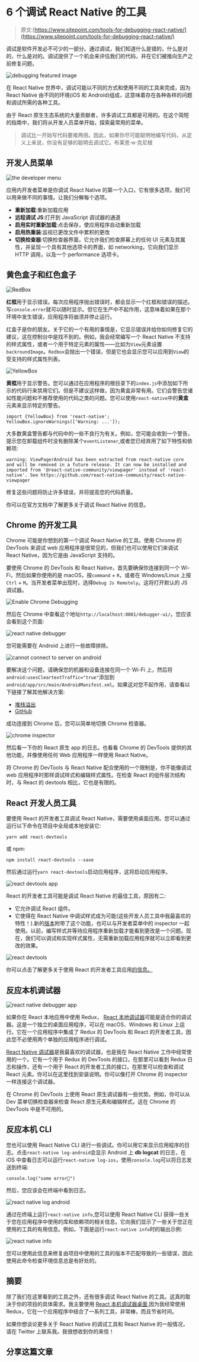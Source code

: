 # 6 个调试 React Native 的工具

> 原文:[https://www.sitepoint.com/tools-for-debugging-react-native/](https://www.sitepoint.com/tools-for-debugging-react-native/)

调试是软件开发必不可少的一部分。通过调试，我们知道什么是错的，什么是对的，什么是对的。调试提供了一个机会来评估我们的代码，并在它们被推向生产之前修复问题。

![debugging featured image](../Images/b452d7fa3419680ffeedd1b181ca5893.png)

在 React Native 世界中，调试可能以不同的方式和使用不同的工具来完成，因为 React Native 由不同的环境(iOS 和 Android)组成，这意味着存在各种各样的问题和调试所需的各种工具。

由于 React 原生生态系统的大量贡献者，许多调试工具都是可用的。在这个简短的指南中，我们将从开发人员菜单开始，探索最常用的菜单。

> 调试比一开始写代码要难两倍。因此，如果你尽可能聪明地编写代码，从定义上来说，你没有足够的聪明去调试它。布莱恩·w·克尼根

## 开发人员菜单

![the developer menu](../Images/24820f61a2e897a31123f91326a58338.png)

应用内开发者菜单是你调试 React Native 的第一个入口，它有很多选项，我们可以用来做不同的事情。让我们分解每个选项。

*   **重新加载**:重新加载应用
*   **远程调试 JS**:打开到 JavaScript 调试器的通道
*   **启用实时重新加载**:点击保存，使应用程序自动重新加载
*   **启用热重装**:监视已更改文件中累积的更改
*   **切换检查器**:切换检查器界面，它允许我们检查屏幕上的任何 UI 元素及其属性，并呈现一个具有其他选项卡的界面，如 networking，它向我们显示 HTTP 调用，以及一个 performance 选项卡。

## 黄色盒子和红色盒子

![RedBox](../Images/1070ed2a61532180ad79fcbf34fe13ed.png)

**红框**用于显示错误。每次应用程序抛出错误时，都会显示一个红框和错误的描述。写`console.error`就可以随时显示。但它在生产中不起作用，这意味着如果在那个环境中发生错误，应用程序将崩溃并停止运行。

红盒子是你的朋友。关于它的一个有用的事情是，它显示错误并给你如何修复它的建议，这在控制台中是找不到的。例如，我会经常编写一个 React Native 不支持的样式属性，或者一个用于特定元素的属性——比如为`View`元素设置`backroundImage`。`Redbox`会抛出一个错误，但是它也会显示您可以应用到`View`的受支持的样式属性列表。

![YellowBox](../Images/7d216a45090802abd99b8edd1d43d1bf.png)

**黄框**用于显示警告。您可以通过在应用程序的根目录下的`index.js`中添加如下所示的代码行来禁用它们。但是不建议这样做，因为黄盒非常有用。它们会警告您诸如性能问题和不推荐使用的代码之类的问题。您可以使用`react-native`中的**黄盒**元素来显示特定的警告。

```
import {YellowBox} from 'react-native';
YellowBox.ignoreWarnings(['Warning: ...']); 
```

大多数黄盒警告都与代码中的一些不良行为有关。例如，您可能会收到一个警告，提示您在卸载组件时没有删除某个`eventListener`,或者您已经弃用了如下特性和依赖项:

```
warning: ViewPagerAndroid has been extracted from react-native core and will be removed in a future release. It can now be installed and imported from '@react-native-community/viewpager' instead of 'react-native'. See https://github.com/react-native-community/react-native-viewpager 
```

修复这些问题将防止许多错误，并将提高您的代码质量。

你可以在官方文档中了解更多关于调试 React Native 的信息。

## Chrome 的开发工具

Chrome 可能是你想到的第一个调试 React Native 的工具。使用 Chrome 的 DevTools 来调试 web 应用程序是很常见的，但我们也可以使用它们来调试 React Native，因为它是由 JavaScript 支持的。

要使用 Chrome 的 DevTools 和 React Native，首先要确保你连接到同一个 Wi-Fi，然后如果你使用的是 macOS，按`command` + `R`，或者在 Windows/Linux 上按`Ctrl` + `M`。当开发者菜单出现时，选择`Debug Js Remotely`。这将打开默认的 JS 调试器。

![Enable Chrome Debugging](../Images/2fab7d17b2092387d3a793393017c2b0.png)

然后在 Chrome 中查看这个地址`http://localhost:8081/debugger-ui/`。您应该会看到这个页面:

![react native debugger](../Images/259cb273ee533853ca97a2e893427fb4.png)

您可能需要在 Android 上进行一些故障排除。

![cannot connect to server on android](../Images/610c9ca0843bdfd01f1efcb85acd6cbe.png)

要解决这个问题，请确保您的机器和设备连接在同一个 Wi-Fi 上，然后将`android:usesCleartextTraffic="true"`添加到`android/app/src/main/AndroidManifest.xml`。如果这对您不起作用，请查看以下链接了解其他解决方案:

*   [堆栈溢出](https://stackoverflow.com/questions/42064283/react-nativecould-not-connect-to-development-server-on-android)
*   [GitHub](https://github.com/facebook/react-native/issues/15388)

成功连接到 Chrome 后，您可以简单地切换 Chrome 检查器。

![chrome inspector](../Images/bd47c326dd9fd3e32c5eb30e1d84d976.png)

然后看一下你的 React 原生 app 的日志。也看看 Chrome 的 DevTools 提供的其他功能，并像使用任何 Web 应用程序一样使用 React Native。

将 Chrome 的 DevTools 与 React Native 配合使用的一个限制是，你不能像调试 web 应用程序时那样调试样式和编辑样式属性。在检查 React 的组件层次结构时，与 React 的 devtools 相比，它也是有限的。

## React 开发人员工具

要使用 React 的开发者工具调试 React Native，需要使用桌面应用。您可以通过运行以下命令在项目中全局或本地安装它:

```
yarn add react-devtools 
```

或 npm:

```
npm install react-devtools --save 
```

然后通过运行`yarn react-devtools`启动应用程序，这将启动应用程序。

![react devtools app](../Images/891f3d99a1ea5e0a10933d1f7f0e5688.png)

React 的开发者工具可能是调试 React Native 的最佳工具，原因有二:

*   它允许调试 React 组件。
*   它使得在 React Native 中调试样式成为可能(这些开发人员工具中我最喜欢的特性！).新的[版本](https://github.com/facebook/react-devtools/blob/master/packages/react-devtools/README.md)附带了这个功能，也可以与开发者菜单中的 inspector 一起使用。以前，编写样式并等待应用程序重新加载才能看到更改是一个问题。现在，我们可以调试和实现样式属性，无需重新加载应用程序就可以立即看到更改的效果。

![react devtools](../Images/b38b535f9c42a7aedab0d1bcf3841f53.png)

你可以点击了解更多关于使用 React 的开发者工具应用[的信息。](https://github.com/facebook/react-devtools/blob/master/packages/react-devtools/README.md)

## 反应本机调试器

![react native debugger app](../Images/1ea81cc71691726881d5e4e76ca218ec.png)

如果你在 React 本地应用中使用 Redux， [React 本地调试器](https://github.com/jhen0409/react-native-debugger)可能是适合你的调试器。这是一个独立的桌面应用程序，可以在 macOS、Windows 和 Linux 上运行。它在一个应用程序中集成了 Redux 的 DevTools 和 React 的开发者工具，因此您不必使用两个单独的应用程序进行调试。

[React Native 调试器](https://github.com/jhen0409/react-native-debugger)是我最喜欢的调试器，也是我在 React Native 工作中经常使用的一个。它有一个用于 Redux 的 DevTools 的接口，在那里可以看到 Redux 日志和操作，还有一个用于 React 的开发者工具的接口，在那里可以检查和调试 React 元素。你可以在这里找到安装说明。你可以像打开 Chrome 的 inspector 一样连接这个调试器。

在 Chrome 的 DevTools 上使用 React 原生调试器有一些优势。例如，你可以从 Dev 菜单切换检查器来检查 React 原生元素和编辑样式，这在 Chrome 的 DevTools 中是不可用的。

## 反应本机 CLI

您也可以使用 React Native CLI 进行一些调试。你可以用它来显示应用程序的日志。点击`react-native log-android`会显示 Android 上 **db logcat** 的日志，在 iOS 中查看日志可以运行`react-native log-ios`，使用`console.log`可以将日志发送到终端:

```
console.log("some error🛑") 
```

然后，您应该会在终端中看到日志。

![react native log android](../Images/83b628d2cfaf37550256201b6c37da76.png)

通过在终端上运行`react-native info`,您可以使用 React Native CLI 获得一些关于您在应用程序中使用的库和依赖项的相关信息。它向我们显示了一些关于您正在使用的工具的有用信息。例如，下面是运行`react-native info`时的输出示例:

![react native info](../Images/dbe9d8064d3701c6a2f836f54603cec7.png)

您可以使用此信息来修复由项目中使用的工具的版本不匹配导致的一些错误，因此使用此命令检查环境信息总是有好处的。

## 摘要

除了我们在这里看到的工具之外，还有很多调试 React Native 的工具。这真的取决于你的项目的具体需求。我主要使用 [React 本机调试器桌面](https://github.com/jhen0409/react-native-debugger),因为我经常使用 Redux，它在一个应用程序中结合了一系列工具，非常棒，而且节省时间。

如果你想谈论更多关于 React Native 的调试工具和 React Native 的一般情况，请在 Twitter 上联系我。我很想收到你的来信！

## 分享这篇文章